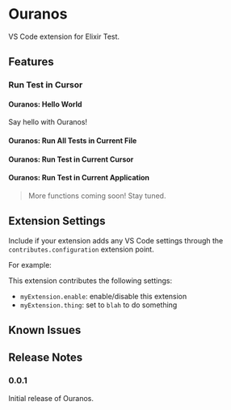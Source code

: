 # Ouranos

VS Code extension for Elixir Test.
## Features

### Run Test in Cursor

#### Ouranos: Hello World

Say hello with Ouranos!

#### Ouranos: Run All Tests in Current File

#### Ouranos: Run Test in Current Cursor


#### Ouranos: Run Test in Current Application

> More functions coming soon! Stay tuned.

## Extension Settings

Include if your extension adds any VS Code settings through the `contributes.configuration` extension point.

For example:

This extension contributes the following settings:

* `myExtension.enable`: enable/disable this extension
* `myExtension.thing`: set to `blah` to do something

## Known Issues

## Release Notes


### 0.0.1

Initial release of Ouranos.